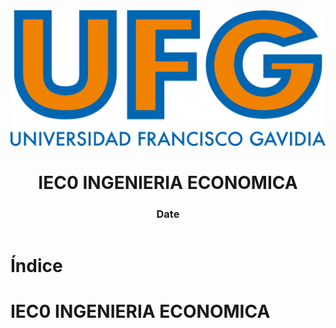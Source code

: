 <!-- title: IEC0 INGENIERIA ECONOMICA -->

<link rel="stylesheet" href="../../static/style.css">

<script defer src="../../static/script.js"></script>

<header>

<img src="../../static/logo.png">

# IEC0 INGENIERIA ECONOMICA <!-- omit in toc -->

### Date <!-- omit in toc -->

</header>

<toc>

# Índice <!-- omit in toc -->

</toc>

# IEC0 INGENIERIA ECONOMICA

